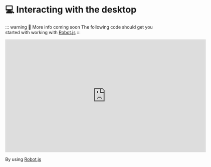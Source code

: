 # 💻 Interacting with the desktop



::: warning 📅 More info coming soon
The following code should get you started with working with [Robot.js](https://robotjs.io/)
:::

<iframe src="https://player.vimeo.com/video/491507405" width="640" height="360" frameborder="0" allow="autoplay; fullscreen" allowfullscreen></iframe>

By using [Robot.js](https://robotjs.io/)